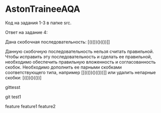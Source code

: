 # AstonTraineeAQA
Код на задания 1-3 в папке src.

Ответ на задание 4:

Дана скобочная последовательность: [((())()(())]]

Данную скобочную последовательность нельзя считать правильной.
Чтобы исправить эту последовательность и сделать ее правильной, необходимо обеспечить правильную вложенность и согласованность скобок. 
Необходимо дополнить ее парными скобками соответствующего типа, например [[((())()(()))]] или удалить непарные скобки: [(())()(())]


gittesst

git test1

feature
feature1
feature2
